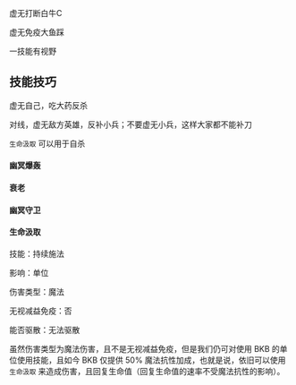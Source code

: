 虚无打断白牛C

虚无免疫大鱼踩

一技能有视野

## 技能技巧

虚无自己，吃大药反杀

对线，虚无敌方英雄，反补小兵；不要虚无小兵，这样大家都不能补刀

`生命汲取` 可以用于自杀



#### 幽冥爆轰



#### 衰老



#### 幽冥守卫



#### 生命汲取

技能：持续施法

影响：单位

伤害类型：魔法

无视减益免疫：否

能否驱散：无法驱散

虽然伤害类型为魔法伤害，且不是无视减益免疫，但是我们仍可对使用 BKB 的单位使用技能，且如今 BKB 仅提供 50% 魔法抗性加成，也就是说，依旧可以使用 `生命汲取` 来造成伤害，且回复生命值（回复生命值的速率不受魔法抗性的影响）。
